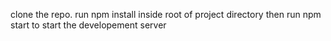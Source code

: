 clone the repo.
run npm install inside root of project directory
then run npm start to start the developement server
